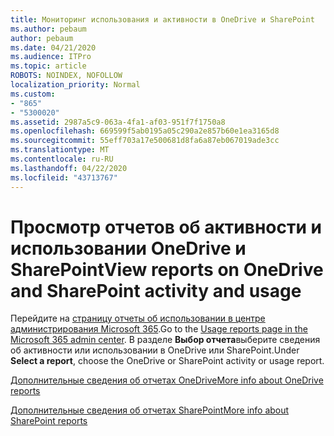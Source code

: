 ```yaml
---
title: Мониторинг использования и активности в OneDrive и SharePoint
ms.author: pebaum
author: pebaum
ms.date: 04/21/2020
ms.audience: ITPro
ms.topic: article
ROBOTS: NOINDEX, NOFOLLOW
localization_priority: Normal
ms.custom:
- "865"
- "5300020"
ms.assetid: 2987a5c9-063a-4fa1-af03-951f7f1750a8
ms.openlocfilehash: 669599f5ab0195a05c290a2e857b60e1ea3165d8
ms.sourcegitcommit: 55eff703a17e500681d8fa6a87eb067019ade3cc
ms.translationtype: MT
ms.contentlocale: ru-RU
ms.lasthandoff: 04/22/2020
ms.locfileid: "43713767"
---
```

# <a name="view-reports-on-onedrive-and-sharepoint-activity-and-usage"></a><span data-ttu-id="5fdd4-102">Просмотр отчетов об активности и использовании OneDrive и SharePoint</span><span class="sxs-lookup"><span data-stu-id="5fdd4-102">View reports on OneDrive and SharePoint activity and usage</span></span>

<span data-ttu-id="5fdd4-103">Перейдите на [страницу отчеты об использовании в центре администрирования Microsoft 365](https://admin.microsoft.com/AdminPortal/Home).</span><span class="sxs-lookup"><span data-stu-id="5fdd4-103">Go to the [Usage reports page in the Microsoft 365 admin center](https://admin.microsoft.com/AdminPortal/Home).</span></span> <span data-ttu-id="5fdd4-104">В разделе **Выбор отчета**выберите сведения об активности или использовании в OneDrive или SharePoint.</span><span class="sxs-lookup"><span data-stu-id="5fdd4-104">Under **Select a report**, choose the OneDrive or SharePoint activity or usage report.</span></span>
  
[<span data-ttu-id="5fdd4-105">Дополнительные сведения об отчетах OneDrive</span><span class="sxs-lookup"><span data-stu-id="5fdd4-105">More info about OneDrive reports</span></span>](https://go.microsoft.com/fwlink/?linkid=875239)
  
[<span data-ttu-id="5fdd4-106">Дополнительные сведения об отчетах SharePoint</span><span class="sxs-lookup"><span data-stu-id="5fdd4-106">More info about SharePoint reports</span></span>](https://go.microsoft.com/fwlink/?linkid=875240)
  